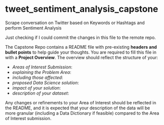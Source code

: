 # tweet_sentiment_analysis_capstone
Scrape conversation on Twitter based on Keywords or Hashtags and perform Sentiment Analysis

Just checking if I could commit the changes in this file to the remote repo.

The Capstone Repo contains a README file with pre-existing **headers and bullet points** to help guide your thoughts. You are required to fill this file in with a **Project Overview**. The overview should reflect the structure of your:

- *Areas of Interest Submission*:
- *explaining the Problem Area*:
- *including those affected*:
- *proposed Data Science solution*:
- *impact of your solution*:
- *description of your dataset*:

Any changes or refinements to your Area of Interest should be reflected in the README, and it is expected that your description of the data will be more granular (including a Data Dictionary if feasible) compared to the Area of Interest submission.

